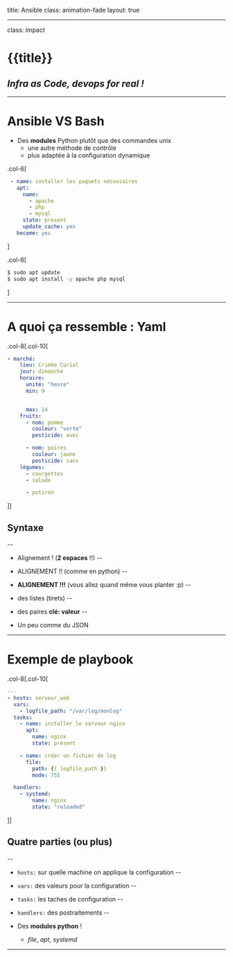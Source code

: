title: Ansible 
class: animation-fade
layout: true

<!-- This slide will serve as the base layout for all your slides -->
<!--
.bottom-bar[
  {{title}}
]
-->

---

class: impact

# {{title}}
## *Infra as Code, devops for real !*

---

# Ansible VS Bash

- Des **modules** Python plutôt que des commandes unix
    - une autre méthode de contrôle
    - plus adaptée à la configuration dynamique

.col-6[
 ```yaml
  - name: installer les paquets nécessaires
    apt:
      name:
        - apache
        - php
        - mysql
      state: present
      update_cache: yes
    become: yes
 ```
]

.col-6[
  ```bash
  $ sudo apt update
  $ sudo apt install -y apache php mysql
  ```
]

---

# A quoi ça ressemble : Yaml

.col-8[.col-10[
```yaml
- marché:
    lieu: Crimée Curial
    jour: dimanche
    horaire:
      unité: "heure"
      min: 9


      max: 14
    fruits:
      - nom: pomme
        couleur: "verte"
        pesticide: avec

      - nom: poires
        couleur: jaune
        pesticide: sans
    légumes:
      - courgettes
      - salade

      - potiron
```
]]

## Syntaxe
--

- Alignement ! (**2 espaces** !!)
--

- ALIGNEMENT !! (comme en python)
--

- **ALIGNEMENT !!!** (vous allez quand même vous planter :p)
--

- des listes (tirets)
--

- des paires **clé: valeur**
--

- Un peu comme du JSON


---

# Exemple de playbook

.col-8[.col-10[
```yaml
--- 
- hosts: serveur_web
  vars:
    - logfile_path: "/var/log/monlog"
  tasks:
    - name: installer le serveur nginx
      apt:
        name: nginx
        state: present

    - name: créer un fichier de log
      file:
        path: {{ logfile_path }}
        mode: 755

  handlers:
    - systemd:
        name: nginx
        state: "reloaded"
```
]]

## Quatre parties (ou plus)
--

- `hosts:` sur quelle machine on applique la configuration
--

- `vars:` des valeurs pour la configuration
--

- `tasks:` les taches de configuration
--

- `handlers:` des postraitements
--

- Des **modules python** !
  - *file*, *apt*, *systemd*

---
